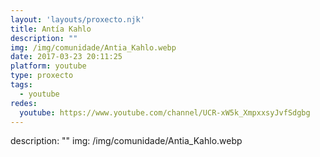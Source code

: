 ```yaml
---
layout: 'layouts/proxecto.njk'
title: Antía Kahlo
description: ""
img: /img/comunidade/Antia_Kahlo.webp
date: 2017-03-23 20:11:25
platform: youtube
type: proxecto
tags:
  - youtube
redes:
  youtube: https://www.youtube.com/channel/UCR-xW5k_XmpxxsyJvfSdgbg
---
```

description: ""
img: /img/comunidade/Antia_Kahlo.webp
